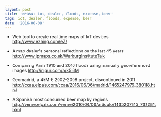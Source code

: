 ```yaml
---
layout: post
title: "Nº384: iot, dealer, floods, expense, beer"
tags: iot, dealer, floods, expense, beer
date: '2016-06-08'
---
```


* Web tool to create real time maps of IoT devices
  http://www.ezhing.com/eZ/

* A map dealer's personal reflections on the last 45 years
  http://www.jpmaps.co.uk/WarburgInstituteTalk

* Comparing Paris 1910 and 2016 floods using manually georeferenced images
  http://imgur.com/a/k5I6M

* Geomadrid, a 45M € 2002-2008 project, discontinued in 2011
  http://ccaa.elpais.com/ccaa/2016/06/06/madrid/1465247976_380118.html

* A Spanish most consumed beer map by regions
  http://verne.elpais.com/verne/2016/06/06/articulo/1465207315_762281.html

